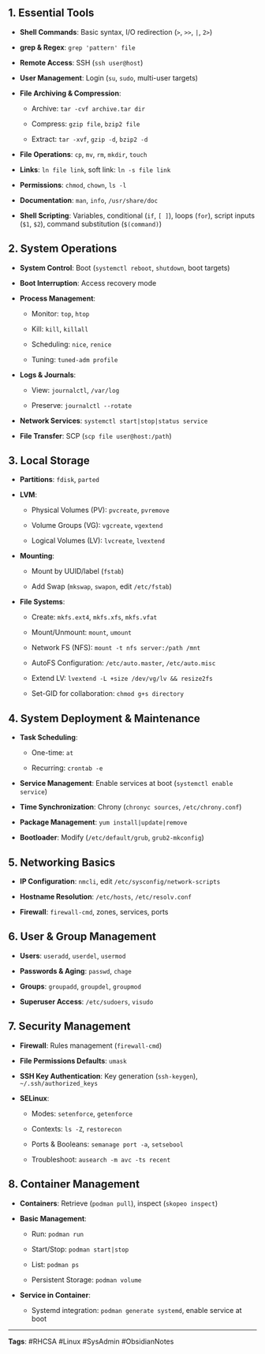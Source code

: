 
## 1. Essential Tools

- **Shell Commands**: Basic syntax, I/O redirection (`>`, `>>`, `|`, `2>`)
    
- **grep & Regex**: `grep 'pattern' file`
    
- **Remote Access**: SSH (`ssh user@host`)
    
- **User Management**: Login (`su`, `sudo`, multi-user targets)
    
- **File Archiving & Compression**:
    
    - Archive: `tar -cvf archive.tar dir`
        
    - Compress: `gzip file`, `bzip2 file`
        
    - Extract: `tar -xvf`, `gzip -d`, `bzip2 -d`
        
- **File Operations**: `cp`, `mv`, `rm`, `mkdir`, `touch`
    
- **Links**: `ln file link`, soft link: `ln -s file link`
    
- **Permissions**: `chmod`, `chown`, `ls -l`
    
- **Documentation**: `man`, `info`, `/usr/share/doc`
    
- **Shell Scripting**: Variables, conditional (`if`, `[ ]`), loops (`for`), script inputs (`$1`, `$2`), command substitution (`$(command)`)
    

## 2. System Operations

- **System Control**: Boot (`systemctl reboot`, `shutdown`, boot targets)
    
- **Boot Interruption**: Access recovery mode
    
- **Process Management**:
    
    - Monitor: `top`, `htop`
        
    - Kill: `kill`, `killall`
        
    - Scheduling: `nice`, `renice`
        
    - Tuning: `tuned-adm profile`
        
- **Logs & Journals**:
    
    - View: `journalctl`, `/var/log`
        
    - Preserve: `journalctl --rotate`
        
- **Network Services**: `systemctl start|stop|status service`
    
- **File Transfer**: SCP (`scp file user@host:/path`)
    

## 3. Local Storage

- **Partitions**: `fdisk`, `parted`
    
- **LVM**:
    
    - Physical Volumes (PV): `pvcreate`, `pvremove`
        
    - Volume Groups (VG): `vgcreate`, `vgextend`
        
    - Logical Volumes (LV): `lvcreate`, `lvextend`
        
- **Mounting**:
    
    - Mount by UUID/label (`fstab`)
        
    - Add Swap (`mkswap`, `swapon`, edit `/etc/fstab`)
        
- **File Systems**:
    
    - Create: `mkfs.ext4`, `mkfs.xfs`, `mkfs.vfat`
        
    - Mount/Unmount: `mount`, `umount`
        
    - Network FS (NFS): `mount -t nfs server:/path /mnt`
        
    - AutoFS Configuration: `/etc/auto.master`, `/etc/auto.misc`
        
    - Extend LV: `lvextend -L +size /dev/vg/lv && resize2fs`
        
    - Set-GID for collaboration: `chmod g+s directory`
        

## 4. System Deployment & Maintenance

- **Task Scheduling**:
    
    - One-time: `at`
        
    - Recurring: `crontab -e`
        
- **Service Management**: Enable services at boot (`systemctl enable service`)
    
- **Time Synchronization**: Chrony (`chronyc sources`, `/etc/chrony.conf`)
    
- **Package Management**: `yum install|update|remove`
    
- **Bootloader**: Modify (`/etc/default/grub`, `grub2-mkconfig`)
    

## 5. Networking Basics

- **IP Configuration**: `nmcli`, edit `/etc/sysconfig/network-scripts`
    
- **Hostname Resolution**: `/etc/hosts`, `/etc/resolv.conf`
    
- **Firewall**: `firewall-cmd`, zones, services, ports
    

## 6. User & Group Management

- **Users**: `useradd`, `userdel`, `usermod`
    
- **Passwords & Aging**: `passwd`, `chage`
    
- **Groups**: `groupadd`, `groupdel`, `groupmod`
    
- **Superuser Access**: `/etc/sudoers`, `visudo`
    

## 7. Security Management

- **Firewall**: Rules management (`firewall-cmd`)
    
- **File Permissions Defaults**: `umask`
    
- **SSH Key Authentication**: Key generation (`ssh-keygen`), `~/.ssh/authorized_keys`
    
- **SELinux**:
    
    - Modes: `setenforce`, `getenforce`
        
    - Contexts: `ls -Z`, `restorecon`
        
    - Ports & Booleans: `semanage port -a`, `setsebool`
        
    - Troubleshoot: `ausearch -m avc -ts recent`
        

## 8. Container Management

- **Containers**: Retrieve (`podman pull`), inspect (`skopeo inspect`)
    
- **Basic Management**:
    
    - Run: `podman run`
        
    - Start/Stop: `podman start|stop`
        
    - List: `podman ps`
        
    - Persistent Storage: `podman volume`
        
- **Service in Container**:
    
    - Systemd integration: `podman generate systemd`, enable service at boot
        

---

**Tags**: #RHCSA #Linux #SysAdmin #ObsidianNotes